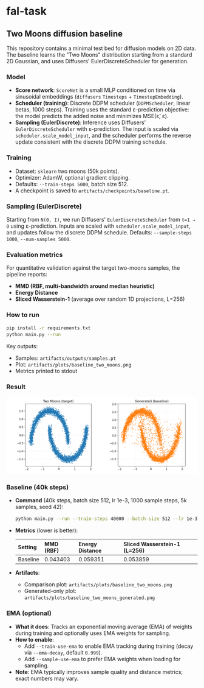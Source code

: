 # fal-task

## Two Moons diffusion baseline

This repository contains a minimal test bed for diffusion models on 2D data. The baseline learns the "Two Moons" distribution starting from a standard 2D Gaussian, and uses Diffusers' EulerDiscreteScheduler for generation.

### Model
- **Score network**: `ScoreNet` is a small MLP conditioned on time via sinusoidal embeddings (`diffusers` `Timesteps` + `TimestepEmbedding`).
- **Scheduler (training)**: Discrete DDPM scheduler (`DDPMScheduler`, linear betas, 1000 steps). Training uses the standard ε-prediction objective: the model predicts the added noise and minimizes MSE(ε̂, ε).
- **Sampling (EulerDiscrete)**: Inference uses Diffusers' `EulerDiscreteScheduler` with ε-prediction. The input is scaled via `scheduler.scale_model_input`, and the scheduler performs the reverse update consistent with the discrete DDPM training schedule.

### Training
- Dataset: `sklearn` two moons (50k points).
- Optimizer: AdamW, optional gradient clipping.
- Defaults: `--train-steps 5000`, batch size 512.
- A checkpoint is saved to `artifacts/checkpoints/baseline.pt`.

### Sampling (EulerDiscrete)
Starting from `N(0, I)`, we run Diffusers' `EulerDiscreteScheduler` from `t=1 → 0` using ε-prediction. Inputs are scaled with `scheduler.scale_model_input`, and updates follow the discrete DDPM schedule. Defaults: `--sample-steps 1000`, `--num-samples 5000`.

### Evaluation metrics
For quantitative validation against the target two-moons samples, the pipeline reports:
- **MMD (RBF, multi-bandwidth around median heuristic)**
- **Energy Distance**
- **Sliced Wasserstein-1** (average over random 1D projections, L=256)

### How to run
```bash
pip install -r requirements.txt
python main.py --run
```
Key outputs:
- Samples: `artifacts/outputs/samples.pt`
- Plot: `artifacts/plots/baseline_two_moons.png`
- Metrics printed to stdout

### Result
![Two Moons baseline](artifacts/plots/baseline_two_moons.png)

### Baseline (40k steps)

- **Command** (40k steps, batch size 512, lr 1e-3, 1000 sample steps, 5k samples, seed 42):
  ```bash
  python main.py --run --train-steps 40000 --batch-size 512 --lr 1e-3 --log-every 500 --sample-steps 1000 --num-samples 5000 --seed 42
  ```

- **Metrics** (lower is better):

  | Setting  | MMD (RBF) | Energy Distance | Sliced Wasserstein-1 (L=256) |
  |----------|-----------|-----------------|-------------------------------|
  | Baseline | 0.043403  | 0.059351        | 0.053859                      |

- **Artifacts**:
  - Comparison plot: `artifacts/plots/baseline_two_moons.png`
  - Generated-only plot: `artifacts/plots/baseline_two_moons_generated.png`

### EMA (optional)
- **What it does**: Tracks an exponential moving average (EMA) of weights during training and optionally uses EMA weights for sampling.
- **How to enable**:
  - Add `--train-use-ema` to enable EMA tracking during training (decay via `--ema-decay`, default `0.999`).
  - Add `--sample-use-ema` to prefer EMA weights when loading for sampling.
- **Note**: EMA typically improves sample quality and distance metrics; exact numbers may vary.
